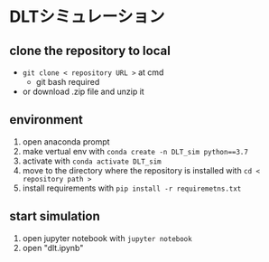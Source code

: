 # DLTシミュレーション
## clone the repository to local
- `git clone < repository URL >` at cmd
  - git bash required
- or download .zip file and unzip it

## environment
1. open anaconda prompt
2. make vertual env with `conda create -n DLT_sim python==3.7`
3. activate with `conda activate DLT_sim`
4. move to the directory where the repository is installed with `cd < repository path >`
5. install requirements with `pip install -r requiremetns.txt`

## start simulation
1. open jupyter notebook with `jupyter notebook`
2. open "dlt.ipynb"
